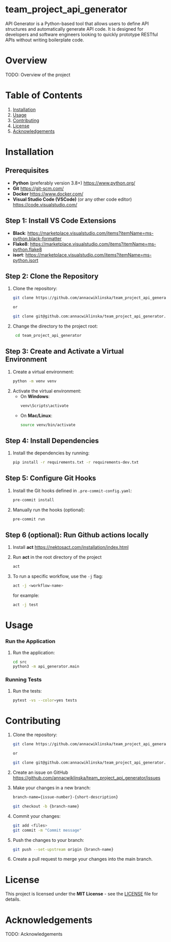 # team_project_api_generator

API Generator is a Python-based tool that allows users to define API structures and automatically generate API code. It is designed for developers and software engineers looking to quickly prototype RESTful APIs without writing boilerplate code.

# Overview

TODO: Overview of the project

# Table of Contents

1. [Installation](#installation)
2. [Usage](#usage)
3. [Contributing](#contributing)
4. [License](#license)
5. [Acknowledgements](#acknowledgements)

# Installation

## Prerequisites

- **Python** (preferably version 3.8+) https://www.python.org/
- **Git** https://git-scm.com/
- **Docker** https://www.docker.com/
- **Visual Studio Code (VSCode)** (or any other code editor) https://code.visualstudio.com/

## Step 1: Install VS Code Extensions

- **Black**: https://marketplace.visualstudio.com/items?itemName=ms-python.black-formatter
- **Flake8**: https://marketplace.visualstudio.com/items?itemName=ms-python.flake8
- **isort**: https://marketplace.visualstudio.com/items?itemName=ms-python.isort

## Step 2: Clone the Repository

1. Clone the repository:

   ```bash
   git clone https://github.com/annacwiklinska/team_project_api_generator

   or

   git clone git@github.com:annacwiklinska/team_project_api_generator.git
   ```

2. Change the directory to the project root:
   ```bash
    cd team_project_api_generator
   ```

## Step 3: Create and Activate a Virtual Environment

1. Create a virtual environment:
   ```bash
   python -m venv venv
   ```
2. Activate the virtual environment:
   - On **Windows**:
     ```bash
     venv\Scripts\activate
     ```
   - On **Mac/Linux**:
     ```bash
     source venv/bin/activate
     ```

## Step 4: Install Dependencies

1. Install the dependencies by running:

   ```bash
   pip install -r requirements.txt -r requirements-dev.txt
   ```

## Step 5: Configure Git Hooks

1. Install the Git hooks defined in `.pre-commit-config.yaml`:

   ```bash
   pre-commit install
   ```

2. Manually run the hooks (optional):
   ```bash
   pre-commit run
   ```

## Step 6 (optional): Run Github actions locally

1. Install **act** https://nektosact.com/installation/index.html
2. Run **act** in the root directory of the project
   ```bash
   act
   ```
3. To run a specific workflow, use the `-j` flag:

   ```bash
   act -j <workflow-name>
   ```

   for example:

   ```bash
   act -j test
   ```

# Usage

### Run the Application

1. Run the application:

   ```bash
   cd src
   python3 -m api_generator.main 
   ```

### Running Tests

1. Run the tests:

   ```bash
   pytest -vs --color=yes tests
   ```

# Contributing

1. Clone the repository:

   ```bash
   git clone https://github.com/annacwiklinska/team_project_api_generator

   or

   git clone git@github.com:annacwiklinska/team_project_api_generator.git
   ```

2. Create an issue on GitHub https://github.com/annacwiklinska/team_project_api_generator/issues

3. Make your changes in a new branch:

   ```bash
   branch-name={issue-number}-{short-description}

   git checkout -b {branch-name}
   ```

4. Commit your changes:
   ```bash
   git add <files>
   git commit -m "Commit message"
   ```
5. Push the changes to your branch:
   ```bash
   git push --set-upstream origin {branch-name}
   ```
6. Create a pull request to merge your changes into the main branch.

# License

This project is licensed under the **MIT License** - see the [LICENSE](LICENSE) file for details.

# Acknowledgements

TODO: Acknowledgements
